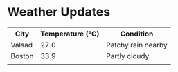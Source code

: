 # Weather Updates

<!-- WEATHER-UPDATE-START -->
<table><tr><th>City</th><th>Temperature (°C)</th><th>Condition</th></tr><tr><td>Valsad</td><td>27.0</td><td>Patchy rain nearby</td></tr><tr><td>Boston</td><td>33.9</td><td>Partly cloudy</td></tr><tr><td></td><td></td><td></td></tr></table>
<!-- WEATHER-UPDATE-END -->
